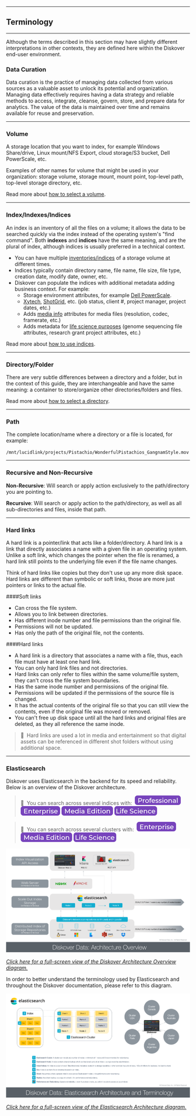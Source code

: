 <p id="terminology"></p>

___
## Terminology
___

Although the terms described in this section may have slightly different interpretations in other contexts, they are defined here within the Diskover end-user environment.

<p id="data_curation"></p>

### Data Curation

Data curation is the practice of managing data collected from various sources as a valuable asset to unlock its potential and organization. Managing data effectively requires having a data strategy and reliable methods to access, integrate, cleanse, govern, store, and prepare data for analytics. The value of the data is maintained over time and remains available for reuse and preservation.

<p id="storage_volume"></p>

___
### Volume

A storage location that you want to index, for example Windows Share/drive, Linux mount/NFS Export, cloud storage/S3 bucket, Dell PowerScale, etc.

Examples of other names for volume that might be used in your organization: storage volume, storage mount, mount point, top-level path, top-level storage directory, etc.

Read more about [how to select a volume](#select_volume).

<p id="index"></p>

___
### Index/Indexes/Indices

An index is an inventory of all the files on a volume; it allows the data to be searched quickly via the index instead of the operating system's "find command". Both  **indexes**  and  **indices**  have the same meaning, and are the plural of index, although indices is usually preferred in a technical context.

- You can have multiple [inventories/indices](#indices) of a storage volume at different times.
- Indices typically contain directory name, file name, file size, file type, creation date, modify date, owner, etc.
- Diskover can populate the indices with additional metadata adding business context. For example:
	- Storage environment attributes, for example [Dell PowerScale](https://diskoverdata.com/products/dataiq-migration/).
  	- [Xytech](https://docs.diskoverdata.com/diskover_user_guide_companion_aja_media_edition/#xytech-plugins), [ShotGrid](https://docs.diskoverdata.com/diskover_user_guide_companion_aja_media_edition/#shotgrid-production-status-plugin), etc. (job status, client #, project manager, project dates, etc.)
	- Adds [media info](https://docs.diskoverdata.com/diskover_user_guide_companion_aja_media_edition/#media-info-attributes) attributes for media files (resolution, codec, framerate, etc.)
 	- Adds metadata for [life science purposes](https://docs.diskoverdata.com/diskover_user_guide_companion_life_science_edition/) (genome sequencing file attributes, research grant project attributes, etc.)

Read more about [how to use indices](#indices).

<p id="directory"></p>

___
### Directory/Folder

There are very subtle differences between a directory and a folder, but in the context of this guide, they are interchangeable and have the same meaning: a container to store/organize other directories/folders and files.

Read more about [how to select a directory](#select_directory).

<p id="path"></p>

___
### Path

The complete location/name where a directory or a file is located, for example:

`/mnt/lucidlink/projects/Pistachio/WonderfulPistachios_GangnamStyle.mov`

<p id="recursive"></p>

___
### Recursive and Non-Recursive

**Non-Recursive**: Will search or apply action exclusively to the path/directory you are pointing to.

**Recursive**: Will search or apply action to the path/directory, as well as all sub-directories and files, inside that path.

<p id="hardlinks"></p>

___
### Hard links

A hard link is a pointer/link that acts like a folder/directory. A hard link is a link that directly associates a name with a given file in an operating system. Unlike a soft link, which changes the pointer when the file is renamed, a hard link still points to the underlying file even if the file name changes.

Think of hard links like copies but they don't use up any more disk space. Hard links are different than symbolic or soft links, those are more just pointers or links to the actual file.

####Soft links
- Can cross the file system.
- Allows you to link between directories.
- Has different inode number and file permissions than the original file.
- Permissions will not be updated.
- Has only the path of the original file, not the contents.

####Hard links
- A hard link is a directory that associates a name with a file, thus, each file must have at least one hard link.
- You can only hard link files and not directories.
- Hard links can only refer to files within the same volume/file system, they can't cross the file system boundaries.
- Has the same inode number and permissions of the original file.
- Permissions will be updated if the permissions of the source file is changed.
- It has the actual contents of the original file so that you can still view the contents, even if the original file was moved or removed.
- You can't free up disk space until all the hard links and original files are deleted, as they all reference the same inode.

>🔆 &nbsp;Hard links are used a lot in media and entertainment so that digital assets can be referenced in different shot folders without using additional space.

<p id="elasticsearch_terminology"></p>

___
### Elasticsearch

Diskover uses Elasticsearch in the backend for its speed and reliability. Below is an overview of the Diskover architecture.

> 🔆 &nbsp;You can search across several indices with: &nbsp;![Image: Professional Edition Label](images/button_edition_professional.png)&nbsp;![Image: Enterprise Edition Label](images/button_edition_enterprise.png)&nbsp;![Image: AJA Diskover Media Edition Label](images/button_edition_media.png)&nbsp;![Image: Diskover Life Science Edition Label](images/button_edition_life_science.png)

> 🔆 &nbsp;You can search across several clusters with: &nbsp;![Image: Enterprise Edition Label](images/button_edition_enterprise.png)&nbsp;![Image: AJA Diskover Media Edition Label](images/button_edition_media.png)&nbsp;![Image: Diskover Life Science Edition Label](images/button_edition_life_science.png)

![Image: Diskover Architecture Overview](images/diagram_diskover_architecture_overview.png)

_[Click here for a full-screen view of the Diskover Architecture Overview diagram.](images/diagram_diskover_architecture_overview.png)_

In order to better understand the terminology used by Elasticsearch and throughout the Diskover documentation, please refer to this diagram.

![Image: Diskover Architecture Overview](images/diagram_diskover_elasticsearch_architecture.png)

_[Click here for a full-screen view of the Elasticsearch Architecture diagram.](images/diagram_diskover_elasticsearch_architecture.png)_
